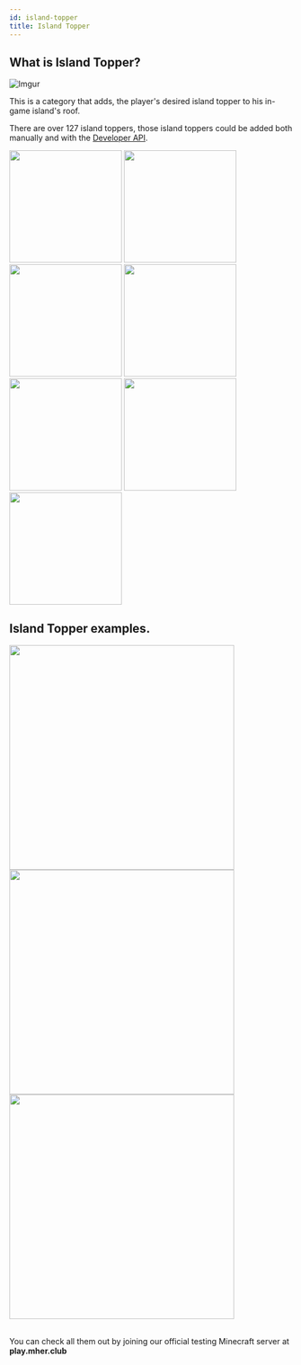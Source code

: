 ```yaml
---
id: island-topper
title: Island Topper
---
```


## What is Island Topper?

![Imgur](https://imgur.com/I7vXBmh.png)

This is a category that adds, the player's desired island topper to his in-game island's roof.

There are over 127 island toppers, those island toppers could be added both manually and with the [Developer API](/cosmetics/developer-api/getting-started).

<img width="200px" src="https://imgur.com/6K1Xnho.png"/>
<img width="200px" src="https://imgur.com/Rm7XBJc.png"/>
<img width="200px" src="https://imgur.com/CIx3tGw.png"/>
<img width="200px" src="https://imgur.com/u1mRYoa.png"/>
<img width="200px" src="https://imgur.com/9ZtMNWy.png"/>
<img width="200px" src="https://imgur.com/pCxk1KX.png"/>
<img width="200px" src="https://imgur.com/7xLztdp.png"/>

## Island Topper examples.

<img width="400px" src="https://imgur.com/YNxQX8v.png"/><br/>
<img width="400px" src="https://imgur.com/lg3bDBX.png"/><br/>
<img width="400px" src="https://imgur.com/r9ioUKA.png"/><br/><br/>

You can check all them out by joining our official testing Minecraft server at **play.mher.club**